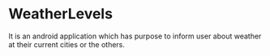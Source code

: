 # WeatherLevels
It is an android application which has purpose to inform user about weather at their current cities or the others.

